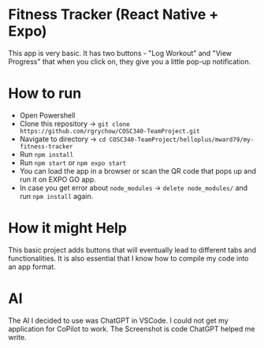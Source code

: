 # Fitness Tracker (React Native + Expo)
  This app is very basic. It has two buttons - "Log Workout" and "View Progress" that when you click on, they 
  give you a little pop-up notification.
# How to run
  - Open Powershell
  - Clone this repository -> ``git clone https://github.com/rgrychow/COSC340-TeamProject.git``
  - Navigate to directory -> ``cd COSC340-TeamProject/helloplus/mward79/my-fitness-tracker``
  - Run ``npm install``
  - Run ``npm start`` or ``npm expo start``
  - You can load the app in a browser or scan the QR code that pops up and run it on EXPO GO app.
  - In case you get error about ``node_modules`` → ``delete node_modules/`` and run ``npm install`` again.
# How it might Help
  This basic project adds buttons that will eventually lead to different tabs and functionalities.
  It is also essential that I know how to compile my code into an app format.
# AI
  The AI I decided to use was ChatGPT in VSCode. I could not get my application for CoPilot to work.
  The Screenshot is code ChatGPT helped me write.
